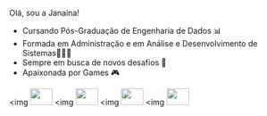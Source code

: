 Olá, sou a Janaína!

* Cursando Pós-Graduação de Engenharia de Dados 📊
* Formada em Administração e em Análise e Desenvolvimento de Sistemas👩🏻‍🎓
* Sempre em busca de novos desafios 🚀
* Apaixonada por Games 🎮



<img <img aling="center" height="30" width="40" src="https://cdn.jsdelivr.net/gh/devicons/devicon@latest/icons/python/python-original.svg" />
<img <img aling="center" height="30" width="40" src="https://cdn.jsdelivr.net/gh/devicons/devicon@latest/icons/pandas/pandas-original.svg" />
<img <img aling="center" height="30" width="40" src="https://cdn.jsdelivr.net/gh/devicons/devicon@latest/icons/azuresqldatabase/azuresqldatabase-original.svg" />
<img <img aling="center" height="30" width="40" src="https://cdn.jsdelivr.net/gh/devicons/devicon@latest/icons/apachespark/apachespark-original-wordmark.svg" />
